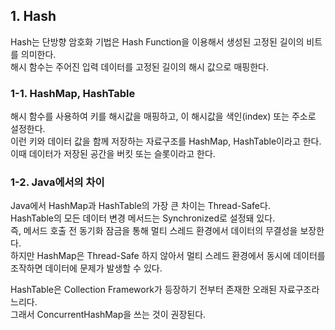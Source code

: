 ## 1. Hash

Hash는 단방향 암호화 기법은 Hash Function을 이용해서 생성된 고정된 길이의 비트를 의미한다.  
해시 함수는 주어진 입력 데이터를 고정된 길이의 해시 값으로 매핑한다.

### 1-1. HashMap, HashTable

해시 함수를 사용하여 키를 해시값을 매핑하고, 이 해시값을 색인(index) 또는 주소로 설정한다.  
이런 키와 데이터 값을 함께 저장하는 자료구조를 HashMap, HashTable이라고 한다.  
이때 데이터가 저장된 공간을 버킷 또는 슬롯이라고 한다.

### 1-2. Java에서의 차이

Java에서 HashMap과 HashTable의 가장 큰 차이는 Thread-Safe다.  
HashTable의 모든 데이터 변경 메서드는 Synchronized로 설정돼 있다.  
즉, 메서드 호출 전 동기화 잠금을 통해 멀티 스레드 환경에서 데이터의 무결성을 보장한다.  
하지만 HashMap은 Thread-Safe 하지 않아서 멀티 스레드 환경에서 동시에 데이터를 조작하면 데이터에 문제가 발생할 수 있다.

HashTable은 Collection Framework가 등장하기 전부터 존재한 오래된 자료구조라 느리다.  
그래서 ConcurrentHashMap을 쓰는 것이 권장된다.